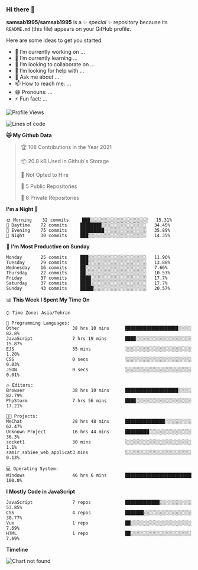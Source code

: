 ### Hi there 👋

**samsab1995/samsab1995** is a ✨ _special_ ✨ repository because its `README.md` (this file) appears on your GitHub profile.

Here are some ideas to get you started:

- 🔭 I’m currently working on ...
- 🌱 I’m currently learning ...
- 👯 I’m looking to collaborate on ...
- 🤔 I’m looking for help with ...
- 💬 Ask me about ...
- 📫 How to reach me: ...
- 😄 Pronouns: ...
- ⚡ Fun fact: ...

<!--START_SECTION:waka-->
![Profile Views](http://img.shields.io/badge/Profile%20Views-0-blue)

![Lines of code](https://img.shields.io/badge/From%20Hello%20World%20I%27ve%20Written-261487%20lines%20of%20code-blue)

**🐱 My Github Data** 

> 🏆 108 Contributions in the Year 2021
 > 
> 📦 20.8 kB Used in Github's Storage 
 > 
> 🚫 Not Opted to Hire
 > 
> 📜 5 Public Repositories 
 > 
> 🔑 8 Private Repositories  
 > 
**I'm a Night 🦉** 

```text
🌞 Morning    32 commits     ███░░░░░░░░░░░░░░░░░░░░░░   15.31% 
🌆 Daytime    72 commits     ████████░░░░░░░░░░░░░░░░░   34.45% 
🌃 Evening    75 commits     █████████░░░░░░░░░░░░░░░░   35.89% 
🌙 Night      30 commits     ███░░░░░░░░░░░░░░░░░░░░░░   14.35%

```
📅 **I'm Most Productive on Sunday** 

```text
Monday       25 commits     ███░░░░░░░░░░░░░░░░░░░░░░   11.96% 
Tuesday      29 commits     ███░░░░░░░░░░░░░░░░░░░░░░   13.88% 
Wednesday    16 commits     ██░░░░░░░░░░░░░░░░░░░░░░░   7.66% 
Thursday     22 commits     ██░░░░░░░░░░░░░░░░░░░░░░░   10.53% 
Friday       37 commits     ████░░░░░░░░░░░░░░░░░░░░░   17.7% 
Saturday     37 commits     ████░░░░░░░░░░░░░░░░░░░░░   17.7% 
Sunday       43 commits     █████░░░░░░░░░░░░░░░░░░░░   20.57%

```


📊 **This Week I Spent My Time On** 

```text
⌚︎ Time Zone: Asia/Tehran

💬 Programming Languages: 
Other                    38 hrs 10 mins      ████████████████████░░░░░   82.8% 
JavaScript               7 hrs 19 mins       ████░░░░░░░░░░░░░░░░░░░░░   15.87% 
EJS                      35 mins             ░░░░░░░░░░░░░░░░░░░░░░░░░   1.28% 
CSS                      0 secs              ░░░░░░░░░░░░░░░░░░░░░░░░░   0.03% 
JSON                     0 secs              ░░░░░░░░░░░░░░░░░░░░░░░░░   0.01%

🔥 Editors: 
Browser                  38 hrs 10 mins      ████████████████████░░░░░   82.79% 
PhpStorm                 7 hrs 56 mins       ████░░░░░░░░░░░░░░░░░░░░░   17.21%

🐱‍💻 Projects: 
MeChat                   28 hrs 48 mins      ███████████████░░░░░░░░░░   62.47% 
Unknown Project          16 hrs 44 mins      █████████░░░░░░░░░░░░░░░░   36.3% 
socket1                  30 mins             ░░░░░░░░░░░░░░░░░░░░░░░░░   1.1% 
samir_sabiee_web_applicat3 mins              ░░░░░░░░░░░░░░░░░░░░░░░░░   0.13%

💻 Operating System: 
Windows                  46 hrs 6 mins       █████████████████████████   100.0%

```

**I Mostly Code in JavaScript** 

```text
JavaScript               7 repos             █████████████░░░░░░░░░░░░   53.85% 
CSS                      4 repos             ███████░░░░░░░░░░░░░░░░░░   30.77% 
Vue                      1 repo              ██░░░░░░░░░░░░░░░░░░░░░░░   7.69% 
HTML                     1 repo              ██░░░░░░░░░░░░░░░░░░░░░░░   7.69%

```


**Timeline**

![Chart not found](https://raw.githubusercontent.com/samsab1995/samsab1995/main/charts/bar_graph.png) 


<!--END_SECTION:waka-->
